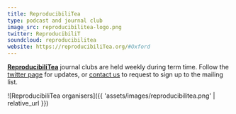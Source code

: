```yaml
---
title: ReproducibiliTea
type: podcast and journal club
image_src: reproducibilitea-logo.png
twitter: ReproducibiliT
soundcloud: reproducibilitea
website: https://reproducibiliTea.org/#Oxford
---
```

[**ReproducibiliTea**](https://reproducibiliTea.org/journal-clubs/#Oxford) journal clubs are held weekly during term time. Follow the
[twitter page](https://twitter.com/reproducibilit) for updates, or [contact us](http://reproducibiliTea.org/journal-clubs/#Oxford) to request
to sign up to the mailing list.

![ReproducibiliTea organisers]({{ 'assets/images/reproducibilitea.png' | relative_url }})
